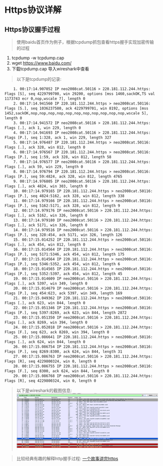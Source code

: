 # Https协议详解

## Https协议握手过程
> 使用baidu首页作为例子，根据tcpdump抓包查看https握手实现加密传输的过程
1. tcpdump -w tcpdump.cap
2. wget https://www.baidu.com/
3. 下载tcpdump.cap 导入wireshark中查看

>以下是tcpdump的记录:

        1. 00:17:14.907052 IP neo2008cat.50116 > 220.181.112.244.https: Flags [S], seq 4229799700, win 29200, options [mss 1460,sackOK,TS val 1173743 ecr 0,nop,wscale 7], length 0
        2. 00:17:14.941560 IP 220.181.112.244.https > neo2008cat.50116: Flags [S.], seq 1036237580, ack 4229799701, win 8192, options [mss 1452,sackOK,nop,nop,nop,nop,nop,nop,nop,nop,nop,nop,nop,wscale 5], length 0
        3. 00:17:14.941572 IP neo2008cat.50116 > 220.181.112.244.https: Flags [.], ack 1, win 229, length 0
        4. 00:17:14.941693 IP neo2008cat.50116 > 220.181.112.244.https: Flags [P.], seq 1:328, ack 1, win 229, length 327
        5. 00:17:14.976487 IP 220.181.112.244.https > neo2008cat.50116: Flags [.], ack 328, win 812, length 0
        6. 00:17:14.976567 IP 220.181.112.244.https > neo2008cat.50116: Flags [P.], seq 1:59, ack 328, win 812, length 58
        7. 00:17:14.976577 IP neo2008cat.50116 > 220.181.112.244.https: Flags [.], ack 59, win 229, length 0
        8. 00:17:14.976794 IP 220.181.112.244.https > neo2008cat.50116: Flags [P.], seq 59:4824, ack 328, win 812, length 4765
        9. 00:17:14.976805 IP neo2008cat.50116 > 220.181.112.244.https: Flags [.], ack 4824, win 303, length 0
        10. 00:17:14.979165 IP 220.181.112.244.https > neo2008cat.50116: Flags [P.], seq 4824:5162, ack 328, win 812, length 338
        11. 00:17:14.979166 IP 220.181.112.244.https > neo2008cat.50116: Flags [P.], seq 5162:5171, ack 328, win 812, length 9
        12. 00:17:14.979176 IP neo2008cat.50116 > 220.181.112.244.https: Flags [.], ack 5162, win 326, length 0
        13. 00:17:14.979180 IP neo2008cat.50116 > 220.181.112.244.https: Flags [.], ack 5171, win 326, length 0
        14. 00:17:14.979516 IP neo2008cat.50116 > 220.181.112.244.https: Flags [P.], seq 328:454, ack 5171, win 326, length 126
        15. 00:17:15.014252 IP 220.181.112.244.https > neo2008cat.50116: Flags [.], ack 454, win 812, length 0
        16. 00:17:15.014564 IP 220.181.112.244.https > neo2008cat.50116: Flags [P.], seq 5171:5346, ack 454, win 812, length 175
        17. 00:17:15.014564 IP 220.181.112.244.https > neo2008cat.50116: Flags [P.], seq 5346:5352, ack 454, win 812, length 6
        18. 00:17:15.014565 IP 220.181.112.244.https > neo2008cat.50116: Flags [P.], seq 5352:5397, ack 454, win 812, length 45
        19. 00:17:15.014609 IP neo2008cat.50116 > 220.181.112.244.https: Flags [.], ack 5397, win 349, length 0
        20. 00:17:15.014679 IP neo2008cat.50116 > 220.181.112.244.https: Flags [P.], seq 454:623, ack 5397, win 349, length 169
        21. 00:17:15.049362 IP 220.181.112.244.https > neo2008cat.50116: Flags [.], ack 623, win 844, length 0
        22. 00:17:15.051346 IP 220.181.112.244.https > neo2008cat.50116: Flags [P.], seq 5397:8269, ack 623, win 844, length 2872
        23. 00:17:15.051350 IP neo2008cat.50116 > 220.181.112.244.https: Flags [.], ack 8269, win 394, length 0
        24. 00:17:15.052018 IP neo2008cat.50116 > 220.181.112.244.https: Flags [F.], seq 623, ack 8269, win 394, length 0
        25. 00:17:15.086641 IP 220.181.112.244.https > neo2008cat.50116: Flags [.], ack 624, win 844, length 0
        26. 00:17:15.086754 IP 220.181.112.244.https > neo2008cat.50116: Flags [P.], seq 8269:8300, ack 624, win 844, length 31
        27. 00:17:15.086763 IP neo2008cat.50116 > 220.181.112.244.https: Flags [R], seq 4229800324, win 0, length 0
        28. 00:17:15.086755 IP 220.181.112.244.https > neo2008cat.50116: Flags [F.], seq 8300, ack 624, win 844, length 0
        29. 00:17:15.086768 IP neo2008cat.50116 > 220.181.112.244.https: Flags [R], seq 4229800324, win 0, length 0
> 以下是wireshark的截图信息:
![wireshark_https.png](../images/wireshark_https.png)

> 比较经典有趣的解释http握手过程:
[一个故事讲完https](http://mp.weixin.qq.com/s/StqqafHePlBkWAPQZg3NrA)
